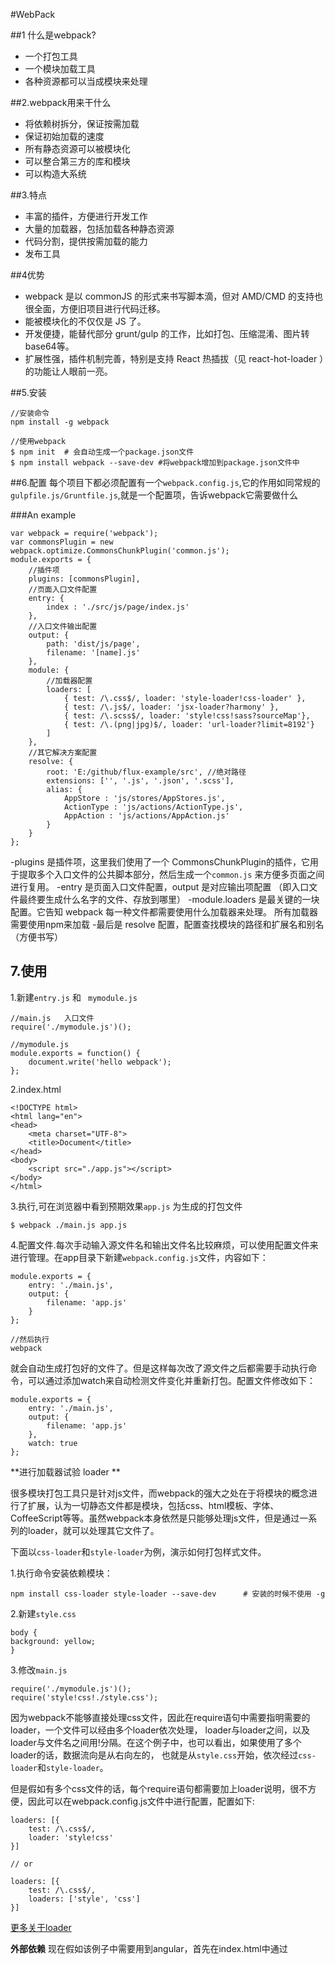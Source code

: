 #WebPack

##1 什么是webpack?

-  一个打包工具
-  一个模块加载工具
-  各种资源都可以当成模块来处理

##2.webpack用来干什么

-  将依赖树拆分，保证按需加载
-  保证初始加载的速度
-  所有静态资源可以被模块化
-  可以整合第三方的库和模块
-  可以构造大系统

##3.特点

-  丰富的插件，方便进行开发工作
-  大量的加载器，包括加载各种静态资源
-  代码分割，提供按需加载的能力
-  发布工具

##4优势

-  webpack 是以 commonJS 的形式来书写脚本滴，但对 AMD/CMD 的支持也很全面，方便旧项目进行代码迁移。
-  能被模块化的不仅仅是 JS 了。
-  开发便捷，能替代部分 grunt/gulp 的工作，比如打包、压缩混淆、图片转base64等。
-  扩展性强，插件机制完善，特别是支持 React 热插拔（见 react-hot-loader ）的功能让人眼前一亮。

##5.安装
```
//安装命令
npm install -g webpack

//使用webpack
$ npm init  # 会自动生成一个package.json文件
$ npm install webpack --save-dev #将webpack增加到package.json文件中
```

##6.配置
每个项目下都必须配置有一个```webpack.config.js```,它的作用如同常规的```gulpfile.js/Gruntfile.js```,就是一个配置项，告诉webpack它需要做什么

###An example
```
var webpack = require('webpack');
var commonsPlugin = new webpack.optimize.CommonsChunkPlugin('common.js');
module.exports = {
    //插件项
    plugins: [commonsPlugin],
    //页面入口文件配置
    entry: {
        index : './src/js/page/index.js'
    },
    //入口文件输出配置
    output: {
        path: 'dist/js/page',
        filename: '[name].js'
    },
    module: {
        //加载器配置
        loaders: [
            { test: /\.css$/, loader: 'style-loader!css-loader' },
            { test: /\.js$/, loader: 'jsx-loader?harmony' },
            { test: /\.scss$/, loader: 'style!css!sass?sourceMap'},
            { test: /\.(png|jpg)$/, loader: 'url-loader?limit=8192'}
        ]
    },
    //其它解决方案配置
    resolve: {
        root: 'E:/github/flux-example/src', //绝对路径
        extensions: ['', '.js', '.json', '.scss'],
        alias: {
            AppStore : 'js/stores/AppStores.js',
            ActionType : 'js/actions/ActionType.js',
            AppAction : 'js/actions/AppAction.js'
        }
    }
};
```
-plugins 是插件项，这里我们使用了一个 CommonsChunkPlugin的插件，它用于提取多个入口文件的公共脚本部分，然后生成一个```common.js``` 来方便多页面之间进行复用。
-entry 是页面入口文件配置，output 是对应输出项配置 （即入口文件最终要生成什么名字的文件、存放到哪里）
-module.loaders 是最关键的一块配置。它告知 webpack 每一种文件都需要使用什么加载器来处理。 所有加载器需要使用npm来加载
-最后是 resolve 配置，配置查找模块的路径和扩展名和别名（方便书写）

## 7.使用

1.新建```entry.js```   和  ``` mymodule.js```
```
//main.js   入口文件
require('./mymodule.js')();

//mymodule.js
module.exports = function() {
    document.write('hello webpack');
};
```
2.index.html
```
<!DOCTYPE html>
<html lang="en">
<head>
    <meta charset="UTF-8">
    <title>Document</title>
</head>
<body>
    <script src="./app.js"></script>
</body>
</html>
```
3.执行,可在浏览器中看到预期效果```app.js``` 为生成的打包文件
```
$ webpack ./main.js app.js
```

4.配置文件.每次手动输入源文件名和输出文件名比较麻烦，可以使用配置文件来进行管理。在app目录下新建```webpack.config.js```文件，内容如下：
```
module.exports = {
    entry: './main.js',
    output: {
        filename: 'app.js'
    }
};

//然后执行
webpack
```
就会自动生成打包好的文件了。但是这样每次改了源文件之后都需要手动执行命令，可以通过添加watch来自动检测文件变化并重新打包。配置文件修改如下：
```
module.exports = {
    entry: './main.js',
    output: {
        filename: 'app.js'
    },
    watch: true
};
```

**进行加载器试验 loader **

很多模块打包工具只是针对js文件，而webpack的强大之处在于将模块的概念进行了扩展，认为一切静态文件都是模块，包括css、html模板、字体、CoffeeScript等等。虽然webpack本身依然是只能够处理js文件，但是通过一系列的loader，就可以处理其它文件了。

下面以```css-loader```和```style-loader```为例，演示如何打包样式文件。

1.执行命令安装依赖模块：
```
npm install css-loader style-loader --save-dev      # 安装的时候不使用 -g
```

2.新建```style.css```
```
body {
background: yellow;
}
```
3.修改```main.js```
```
require('./mymodule.js')();
require('style!css!./style.css');
```
因为webpack不能够直接处理css文件，因此在require语句中需要指明需要的loader，一个文件可以经由多个loader依次处理，
loader与loader之间，以及loader与文件名之间用!分隔。在这个例子中，也可以看出，如果使用了多个loader的话，数据流向是从右向左的，
也就是从```style.css```开始，依次经过```css-loader```和```style-loader```。

但是假如有多个css文件的话，每个require语句都需要加上loader说明，很不方便，因此可以在webpack.config.js文件中进行配置，配置如下:
```
loaders: [{
    test: /\.css$/,
    loader: 'style!css'
}]

// or

loaders: [{
    test: /\.css$/,
    loaders: ['style', 'css']
}]
```
[更多关于loader](http://webpack.github.io/docs/using-loaders.html)


**外部依赖**
现在假如该例子中需要用到angular，首先在index.html中通过<script>标签引入angular库，然后修改mymodule.js如下：

```
var angular = require('angular');
angular.module('MyModule', []);
```
此时如果执行webpack命令会报如下错误：
```
ERROR in ./mymodule.js
Module not found: Error: Cannot resolve module 'angular' in /xxx/xxx/app
 @ ./mymodule.js 1:14-32
 ```
 这是因为webpack无法解析angular依赖模块，此时需要在配置文件中对外部依赖进行配置：
 ```
 externals: {
    'angular': true
}
```
[More>>](http://webpack.github.io/docs/configuration.html#externals)

**输出类型**

现在假如我们希望打包后的文件作为一个单独的库，并且遵循AMD规范可以被被requirejs来使用，可以修改配置文件如下：
```
output: {
    filename: 'app.js',
    library: 'app',
    libraryTarget: 'amd'
}
```
此时输出的app.js结构如下
```
define("app", ["angular"], function( /* ... */ ) {
    /* ... */
});
```
通过配置output.libraryTarget，可以自定义输出的模块类型，包括AMD，CommonJS，变量等多种输出类型。具体可以参考[output](http://webpack.github.io/docs/configuration.html#output)

**多文件**  [Multiple entry points](http://webpack.github.io/docs/multiple-entry-points.html)    [entry](http://webpack.github.io/docs/multiple-entry-points.html)
现在假如项目目录结构如下:
```
/app
  |--components.js
  |--index.html
  |--main.js
  |--mymodule.js
```

其中```mymodule.js```被```main.js```和```components.js```所使用。假如我们希望```main.js输出为app.js```，
而```components```输出为```app.components.js```，则可以修改配置文件如下:
```
entry: {
    app: './main.js',
    'app.coomponents': './components.js'
},
output: {
    filename: '[name].js'
}
```
